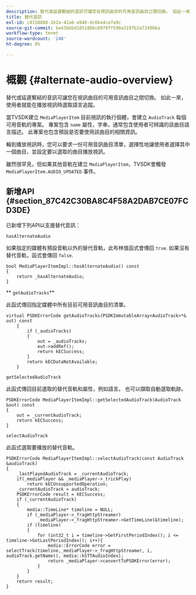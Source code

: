 ```yaml
---
description: 替代或延遲繫結的音訊可讓您在視訊曲目的可用音訊曲目之間切換。 如此一來，使用者就能在播放視訊時選取語言追蹤。
title: 替代音訊
exl-id: c8158888-2e2a-42a6-a948-dc6ba4ce7a9c
source-git-commit: be43bbbd1051886c8979ff590a3197b2a7249b6a
workflow-type: tm+mt
source-wordcount: '248'
ht-degree: 0%

---
```


# 概觀 {#alternate-audio-overview}

替代或延遲繫結的音訊可讓您在視訊曲目的可用音訊曲目之間切換。 如此一來，使用者就能在播放視訊時選取語言追蹤。

<!--<a id="section_E4F9DC28A2944BD08B4190A7F98A8365"></a>-->

當TVSDK建立 `MediaPlayerItem` 目前視訊的執行個體，會建立 `AudioTrack` 每個可用音軌的專案。 專案包含 `name` 屬性，字串，通常包含使用者可辨識的該曲目語言描述。 此專案也包含預設是否要使用該曲目的相關資訊。

輪到播放視訊時，您可以要求一份可用音訊曲目清單，選擇性地讓使用者選擇其中一個曲目，並設定要以選取的曲目播放視訊。

雖然很罕見，但如果其他音軌在建立 `MediaPlayerItem`，TVSDK會觸發 `MediaPlayerItem.AUDIO_UPDATED` 事件。

## 新增API {#section_87C42C30BA8C4F58A2DAB7CE07FCD3DE}

已新增下列API以支援替代音訊：

`hasAlternateAudio`

如果指定的媒體有預設音軌以外的替代音軌，此布林值函式會傳回 `true`. 如果沒有替代音軌，函式會傳回 `false`.

```
bool MediaPlayerItemImpl::hasAlternateAudio() const 
{ 
    return _hasAlternateAudio; 
}
```

** `getAudioTracks`**

此函式傳回指定媒體中所有目前可用音訊曲目的清單。

```
virtual PSDKErrorCode getAudioTracks(PSDKImmutableArray<AudioTrack>*& out) const 
    { 
        if (_audioTracks) 
        { 
            out = _audioTracks; 
            out->addRef(); 
            return kECSuccess; 
        } 
        return kECDataNotAvailable; 
    }
```

`getSelectedAudioTrack`

此函式傳回目前選取的替代音軌和屬性，例如語言。 也可以擷取自動選取軌跡。

```
PSDKErrorCode MediaPlayerItemImpl::getSelectedAudioTrack(AudioTrack &out) const 
{ 
    out = _currentAudioTrack; 
    return kECSuccess; 
}
```

`selectAudioTrack`

此函式選取要播放的替代音軌。

```
PSDKErrorCode MediaPlayerItemImpl::selectAudioTrack(const AudioTrack &audioTrack) 
{ 
    _lastPlayedAudioTrack = _currentAudioTrack; 
    if(_mediaPlayer && _mediaPlayer->_trickPlay) 
        return kECUnsupportedOperation; 
    _currentAudioTrack = audioTrack; 
    PSDKErrorCode result = kECSuccess; 
    if (_currentAudioTrack) 
    { 
        media::TimeLine* timeline = NULL; 
        if (_mediaPlayer->_fragHttpStreamer) 
            _mediaPlayer->_fragHttpStreamer->GetTimeLine(&timeline); 
        if (timeline) 
        { 
            for (int32_t i = timeline->GetFirstPeriodIndex(); i <= timeline->GetLastPeriodIndex(); i++){ 
                media::ErrorCode error = selectTrack(timeline,_mediaPlayer->_fragHttpStreamer, i, audioTrack.getName(), media::kSTTAudioIndex); 
                return _mediaPlayer->convertToPSDKError(error); 
            } 
        } 
    }   
    return result; 
}
```
